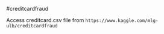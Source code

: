 #creditcardfraud

Access creditcard.csv file from ```https://www.kaggle.com/mlg-ulb/creditcardfraud```
